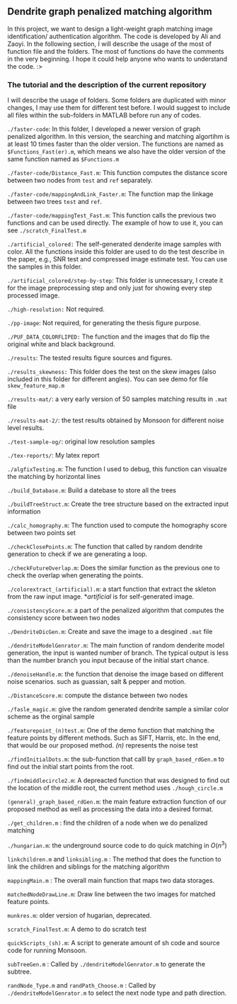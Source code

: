 ## Dendrite graph penalized matching algorithm

In this project, we want to design a light-weight graph matching image identification/ authentication algorithm. The code is developed by Ali and Zaoyi. In the following section, I will describe the usage of the most of function file and the folders. The most of functions do have the comments in the very beginning. I hope it could help anyone who wants to understand the code. :>

### The tutorial and the description of the current repository

 I will describe the usage of folders. Some folders are duplicated with minor changes, I may use them for different test before. I would suggest to include all files within the sub-folders in MATLAB before run any of codes. 

`./faster-code`: In this folder, I developed a newer version of graph penalized algorithm. In this version, the searching and matching algortihm is at least 10 times faster than the older version. The functions are named as `$Functions_Fast(er).m`, which means we also have the older version of the same function named as `$Functions.m`

`./faster-code/Distance_Fast.m`: This function computes the distance score between two nodes from `test` and `ref` separately. 

`./faster-code/mappingAndLink_Faster.m`: The function map the linkage between two trees `test` and `ref`.

`./faster-code/mappingTest_Fast.m`: This function calls the previous two functions and can be used directly. The example of how to use it, you can see `./scratch_FinalTest.m`

`./artificial_colored:` The self-generated denderite image samples with color. All the functions inside this folder are used to do the test describe in the paper, e.g., SNR test and compressed image estimate test. You can use the samples in this folder.

`./artificial_colored/step-by-step`: This folder is unnecessary, I create it for the image preprocessing step and only just for showing every step processed image.

`./high-resolution:` Not required.

`./pp-image`: Not required, for generating the thesis figure purpose.

`./PUF_DATA_COLORFLIPED:` The function and the images that do flip the original white and black background.

`./results`: The tested results figure sources and figures.

`./results_skewness:` This folder does the test on the skew images (also included in this folder for different angles). You can see demo for file `skew_feature_map.m`

`./results-mat/`: a very early version of 50 samples matching results in `.mat` file

`./results-mat-2/`: the test results obtained by Monsoon for different noise level results.

`./test-sample-og/`: original low resolution samples

`./tex-reports/`: My latex report

`./algfixTesting.m`: The function I used to debug, this function can visualze the matching by horizontal lines

`./build_Database.m`: Build a datebase to store all the trees

`./buildTreeStruct.m`: Create the tree structure based on the extracted input information

`./calc_homography.m`: The function used to compute the homography score between two points set

`./checkClosePoints.m`: The function that called by random dendrite generation to check if we are generating a loop.

`./checkFutureOverlap.m`: Does the similar function as the previous one to check the overlap when generating the points.

`./colorextract_(artificial).m`: a start function that extract the skleton from the raw input image. **artificial* is for self-generated image.

`./consistencyScore.m`: a part of the penalized algorithm that computes the consistency score between two nodes

`./DendriteDicGen.m`: Create and save the image to a desgined `.mat` file

`./dendriteModelGenrator.m`: The main function of random denderite model generation, the input is wanted number of branch. The typical output is less than the number branch you input because of the initial start chance.

`./denoiseHandle.m`: the function that denoise the image based on different noise scenarios. such as guassian, salt & pepper and motion. 

`./DistanceScore.m`: compute the distance between two nodes

`./fasle_magic.m`: give the random generated dendrite sample a similar color scheme as the orginal sample

`./featurepoint_(n)test.m`: One of the demo function that matching the feature points by different methods. Such as SIFT, Harris, etc. In the end, that would be our proposed method. *(n)* represents the noise test

`./findInitialDots.m`: the sub-function that calll by `graph_based_rdGen.m` to find out the initial start points from the root.

`./findmiddlecircle2.m`: A depreacted function that was designed to find out the location of the middle root, the current method uses `./hough_circle.m`

`(general)_graph_based_rdGen.m`: the main feature extraction function of our proposed method as well as processing the data into a desired format.

`./get_children.m` : find the children of a node when we do penalized matching

`./hungarian.m`: the underground source code to do quick matching in $O(n^3)$

`linkchildren.m` and `linksibling.m` : The method that does the function to link the children and siblings for the matching algorithm

`mappingMain.m` : The overall main function that maps two data storages.

`matchedNodeDrawLine.m`: Draw line between the two images for matched feature points.

`munkres.m`: older version of hugarian, deprecated.

`scratch_FinalTest.m`: A demo to do scratch test

`quickScripts_(sh).m`: A script to generate amount of sh code and source code for running Monsoon.

`subTreeGen.m` : Called by `./dendriteModelGenrator.m` to generate the subtree.

`randNode_Type.m` and `randPath_Choose.m` : Called by `./dendriteModelGenrator.m` to select the next node type and path direction. 